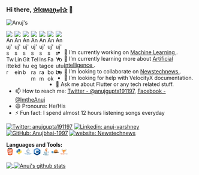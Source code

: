 ### Hi there, [✰Iαᴍa͢͢͢n𝓊𝖏✰](https://www.linkedin.com/in/anuj-varshney) 👋
<p align="left"> <img src="https://komarev.com/ghpvc/?username=Anujbhai-1997&label=Views&color=blue&style=plastic" alt="Anuj's" /> </p>
<a href="https://twitter.com/anujgupta191197">
  <img align="left" alt="Anuj's Twitter" width="22px" src="https://cdn.jsdelivr.net/npm/simple-icons@v3/icons/twitter.svg" />
</a>
<a href="https://www.linkedin.com/in/anuj-varshney">
  <img align="left" alt="Anuj's Linkdein" width="22px" src="https://cdn.jsdelivr.net/npm/simple-icons@v3/icons/linkedin.svg" />
</a>
<a href="https://github.com/Anujbhai-1997">
  <img align="left" alt="Anuj's Github" width="22px" src="https://cdn.jsdelivr.net/npm/simple-icons@v3/icons/github.svg" />
</a>
<a href="https://t.me/iamtheAnuj">
  <img align="left" alt="Anuj's Telegram" width="22px" src="https://cdn.jsdelivr.net/npm/simple-icons@v3/icons/telegram.svg" />
</a>
<a href="#">
  <img align="left" alt="Anuj's Instagram" width="22px" src="https://cdn.jsdelivr.net/npm/simple-icons@v3/icons/instagram.svg" />
</a>
<a href="https://www.facebook.com/ImtheAnuj/">
  <img align="left" alt="Anuj's Facebook" width="22px" src="https://cdn.jsdelivr.net/npm/simple-icons@v3/icons/facebook.svg" />
</a>
<a href="#">
  <img align="left" alt="Anuj's Youtube" width="22px" src="https://cdn.jsdelivr.net/npm/simple-icons@v3/icons/youtube.svg" />
</a>

<br/>
<br/>


<!-- Please don't remove this: Grab your social icons from https://github.com/carlsednaoui/gitsocial -->
- :telescope: I’m currently working on <a href="https://www.kaggle.com/"> Machine Learning </a>.
- :seedling: I’m currently learning more about <a href="https://en.wikipedia.org/wiki/Artificial_intelligence">Artificial intelligence </a>.
- :dancers: I’m looking to collaborate on <a href="https://www.newstechnews.in/"> Newstechnews </a>.
- :thinking: I’m looking for help with VelocityX documentation.
- :speech_balloon: Ask me about Flutter or any tech related stuff.
- :mailbox: How to reach me: <a href="https://twitter.com/anujgupta191197">Twitter - @anujgupta191197</a>, <a href="https://www.facebook.com/ImtheAnuj">Facebook - @ImtheAnuj</a> 
- :smile: Pronouns: He/His
- :zap: Fun fact: I spend almost 12 hours listening songs everyday

[![Twitter: anujgupta191197](https://img.shields.io/twitter/follow/anujgupta191197?style=social)](https://twitter.com/anujgupta191197)
[![Linkedin: anuj-varshney](https://img.shields.io/badge/anuj-varshney-blue?style=flat-square&logo=Linkedin&logoColor=white&link=https://www.linkedin.com/in/anuj-varshney)](https://www.linkedin.com/in/anuj-varshney/)
[![GitHub: Anujbhai-1997](https://img.shields.io/github/followers/Anujbhai-1997?label=follow&style=social)](https://github.com/Anujbhai-1997)
[![website: Newstechnews](https://img.shields.io/badge/Website-Newstechnews.in-2648ff?style=flat-square&logo=google-chrome)](https://www/newstechnews.in/)

**Languages and Tools:**  
<code><img height="20" src="https://raw.githubusercontent.com/github/explore/80688e429a7d4ef2fca1e82350fe8e3517d3494d/topics/html/html.png"></code>
<code><img height="20" src="https://raw.githubusercontent.com/github/explore/80688e429a7d4ef2fca1e82350fe8e3517d3494d/topics/python/python.png"></code>
<code><img height="20" src="https://raw.githubusercontent.com/github/explore/80688e429a7d4ef2fca1e82350fe8e3517d3494d/topics/c/c.png"></code>
<code><img height="20" src="https://raw.githubusercontent.com/github/explore/80688e429a7d4ef2fca1e82350fe8e3517d3494d/topics/cpp/cpp.png"></code>
<code><img height="20" src="https://raw.githubusercontent.com/github/explore/80688e429a7d4ef2fca1e82350fe8e3517d3494d/topics/java/java.png"></code>
<code><img height="20" src="https://raw.githubusercontent.com/github/explore/80688e429a7d4ef2fca1e82350fe8e3517d3494d/topics/scikit-learn/scikit-learn.png"></code> 
<code><img height="20" src="https://raw.githubusercontent.com/github/explore/80688e429a7d4ef2fca1e82350fe8e3517d3494d/topics/tensorflow/tensorflow.png"></code> 

<a href="https://github.com/Anujbhai-1997">
  <img align="center" src="https://github-readme-stats.vercel.app/api/top-langs/?username=Anujbhai-1997&theme=light&hide_langs_below=1" />
</a>

<a href="https://github.com/Anujbhai-1997">
 <img align="center" src="https://github-readme-stats.vercel.app/api?username=Anujbhai-1997&show_icons=true&theme=light&line_height=27" alt="Anuj's github stats"/>

<div align="center">

<!--### Show some :watch: by starring some of the repositories-->

<!--<a href="#">
  <img align="center" src="https://github-readme-stats.vercel.app/api/top-langs/?username=Anujbhai-1997&theme=dark&hide_langs_below=1" />
</a>
![Anuj's github stats](https://github-readme-stats.vercel.app/api?username=Anujbhai-1997&theme=chartreuse-dark&show_icons=true)
<a href="https://github.com/iampawan">
 <img align="center" src="https://github-readme-stats.vercel.app/api?username=iampawan&show_icons=true&theme=dark&line_height=27" alt="Pawan's github stats"/>
 <img align="center" src="https://github-readme-stats.vercel.app/api?username=iampawan&show_icons=true&theme=light&line_height=27" alt="Pawan's github stats"/>
</a>
<div align="center">--



